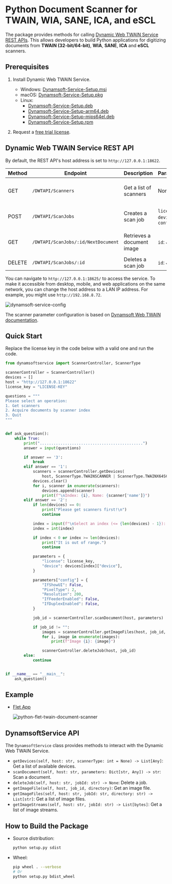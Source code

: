 # Python Document Scanner for TWAIN, WIA, SANE, ICA, and eSCL
The package provides methods for calling [Dynamic Web TWAIN Service REST APIs](https://www.dynamsoft.com/blog/announcement/dynamsoft-service-restful-api/). This allows developers to build Python applications for digitizing documents from **TWAIN (32-bit/64-bit)**, **WIA**, **SANE**, **ICA** and **eSCL** scanners.

## Prerequisites
1. Install Dynamic Web TWAIN Service.
    - Windows: [Dynamsoft-Service-Setup.msi](https://demo.dynamsoft.com/DWT/DWTResources/dist/DynamsoftServiceSetup.msi)
    - macOS: [Dynamsoft-Service-Setup.pkg](https://demo.dynamsoft.com/DWT/DWTResources/dist/DynamsoftServiceSetup.pkg)
    - Linux: 
        - [Dynamsoft-Service-Setup.deb](https://demo.dynamsoft.com/DWT/DWTResources/dist/DynamsoftServiceSetup.deb)
        - [Dynamsoft-Service-Setup-arm64.deb](https://demo.dynamsoft.com/DWT/DWTResources/dist/DynamsoftServiceSetup-arm64.deb)
        - [Dynamsoft-Service-Setup-mips64el.deb](https://demo.dynamsoft.com/DWT/DWTResources/dist/DynamsoftServiceSetup-mips64el.deb)
        - [Dynamsoft-Service-Setup.rpm](https://demo.dynamsoft.com/DWT/DWTResources/dist/DynamsoftServiceSetup.rpm)
        
2. Request a [free trial license](https://www.dynamsoft.com/customer/license/trialLicense?product=dwt).

## Dynamic Web TWAIN Service REST API
By default, the REST API's host address is set to `http://127.0.0.1:18622`. 

| Method | Endpoint        | Description                   | Parameters                         | Response                      |
|--------|-----------------|-------------------------------|------------------------------------|-------------------------------|
| GET    | `/DWTAPI/Scanners`    | Get a list of scanners  | None                               | `200 OK` with scanner list       |
| POST   | `/DWTAPI/ScanJobs`    | Creates a scan job      | `license`, `device`, `config`      | `201 Created` with job ID    |
| GET    | `/DWTAPI/ScanJobs/:id/NextDocument`| Retrieves a document image     | `id`: Job ID   | `200 OK` with image stream    |
| DELETE | `/DWTAPI/ScanJobs/:id`| Deletes a scan job       | `id`: Job ID                      | `200 OK`              |

You can navigate to `http://127.0.0.1:18625/` to access the service. To make it accessible from desktop, mobile, and web applications on the same network, you can change the host address to a LAN IP address. For example, you might use `http://192.168.8.72`.

![dynamsoft-service-config](https://github.com/yushulx/dynamsoft-service-REST-API/assets/2202306/e2b1292e-dfbd-4821-bf41-70e2847dd51e)

The scanner parameter configuration is based on [Dynamsoft Web TWAIN documentation](https://www.dynamsoft.com/web-twain/docs/info/api/Interfaces.html#DeviceConfiguration). 

## Quick Start
Replace the license key in the code below with a valid one and run the code.

```python
from dynamsoftservice import ScannerController, ScannerType

scannerController = ScannerController()
devices = []
host = "http://127.0.0.1:18622"
license_key = "LICENSE-KEY"

questions = """
Please select an operation:
1. Get scanners
2. Acquire documents by scanner index
3. Quit
"""


def ask_question():
    while True:
        print(".............................................")
        answer = input(questions)

        if answer == '3':
            break
        elif answer == '1':
            scanners = scannerController.getDevices(
                host, ScannerType.TWAINSCANNER | ScannerType.TWAINX64SCANNER)
            devices.clear()
            for i, scanner in enumerate(scanners):
                devices.append(scanner)
                print(f"\nIndex: {i}, Name: {scanner['name']}")
        elif answer == '2':
            if len(devices) == 0:
                print("Please get scanners first!\n")
                continue

            index = input(f"\nSelect an index (<= {len(devices) - 1}): ")
            index = int(index)  

            if index < 0 or index >= len(devices):
                print("It is out of range.")
                continue

            parameters = {
                "license": license_key,
                "device": devices[index]["device"],
            }

            parameters["config"] = {
                "IfShowUI": False,
                "PixelType": 2,
                "Resolution": 200,
                "IfFeederEnabled": False,
                "IfDuplexEnabled": False,
            }

            job_id = scannerController.scanDocument(host, parameters)

            if job_id != "":
                images = scannerController.getImageFiles(host, job_id, "./")
                for i, image in enumerate(images):
                    print(f"Image {i}: {image}")

                scannerController.deleteJob(host, job_id)
        else:
            continue


if __name__ == "__main__":
    ask_question()
```

## Example
- [Flet App](https://github.com/yushulx/twain-wia-sane-scanner/tree/main/example)

    ![python-flet-twain-document-scanner](https://github.com/yushulx/twain-wia-sane-scanner/assets/2202306/219d2adc-b03c-4da7-8393-10f49cdbc54d)

## DynamsoftService API
The `DynamsoftService` class provides methods to interact with the Dynamic Web TWAIN Service.

- `getDevices(self, host: str, scannerType: int = None) -> List[Any]`: Get a list of available devices.
- `scanDocument(self, host: str, parameters: Dict[str, Any]) -> str`: Scan a document.
- `deleteJob(self, host: str, jobId: str) -> None`: Delete a job.
- `getImageFile(self, host, job_id, directory)`: Get an image file.
- `getImageFiles(self, host: str, jobId: str, directory: str) -> List[str]`: Get a list of image files.
- `getImageStreams(self, host: str, jobId: str) -> List[bytes]`: Get a list of image streams.

## How to Build the Package
- Source distribution:
    
    ```bash
    python setup.py sdist
    ```

- Wheel:
    
    ```bash
    pip wheel . --verbose
    # Or
    python setup.py bdist_wheel
    ```


